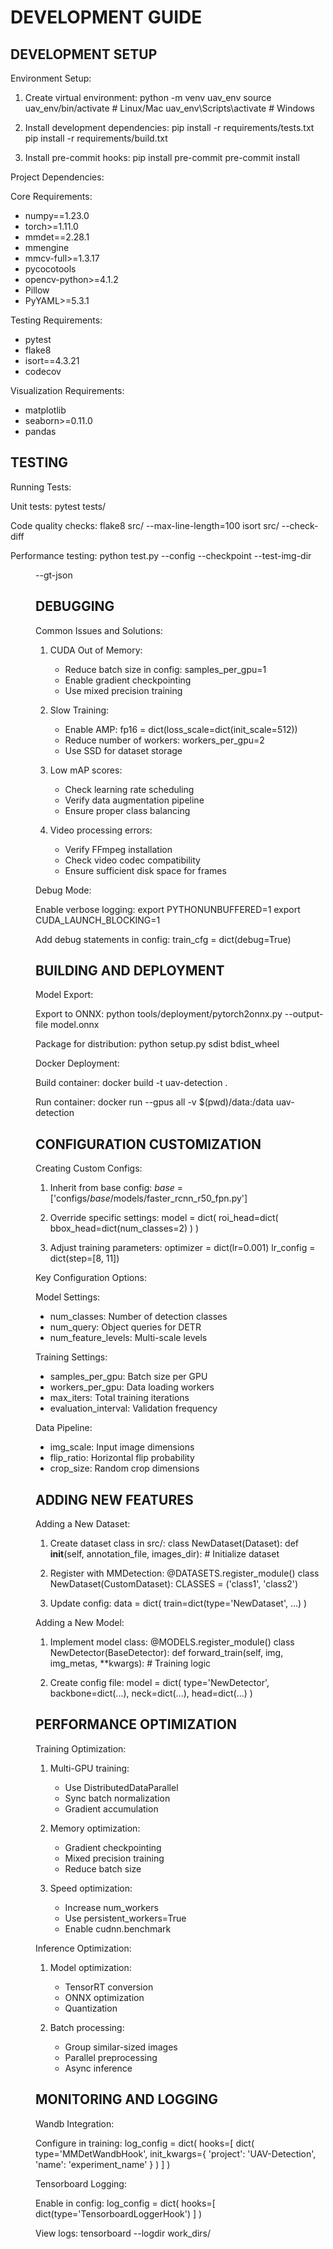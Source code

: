 DEVELOPMENT GUIDE
=================

DEVELOPMENT SETUP
-----------------

Environment Setup:

1. Create virtual environment:
   python -m venv uav_env
   source uav_env/bin/activate  # Linux/Mac
   uav_env\Scripts\activate     # Windows

2. Install development dependencies:
   pip install -r requirements/tests.txt
   pip install -r requirements/build.txt

3. Install pre-commit hooks:
   pip install pre-commit
   pre-commit install

Project Dependencies:

Core Requirements:
- numpy==1.23.0
- torch>=1.11.0
- mmdet==2.28.1
- mmengine
- mmcv-full>=1.3.17
- pycocotools
- opencv-python>=4.1.2
- Pillow
- PyYAML>=5.3.1

Testing Requirements:
- pytest
- flake8
- isort==4.3.21
- codecov

Visualization Requirements:
- matplotlib
- seaborn>=0.11.0
- pandas

TESTING
-------

Running Tests:

Unit tests:
  pytest tests/

Code quality checks:
  flake8 src/ --max-line-length=100
  isort src/ --check-diff

Performance testing:
  python test.py --config <config> --checkpoint <checkpoint> --test-img-dir <dir> --gt-json <json>

DEBUGGING
---------

Common Issues and Solutions:

1. CUDA Out of Memory:
   - Reduce batch size in config: samples_per_gpu=1
   - Enable gradient checkpointing
   - Use mixed precision training

2. Slow Training:
   - Enable AMP: fp16 = dict(loss_scale=dict(init_scale=512))
   - Reduce number of workers: workers_per_gpu=2
   - Use SSD for dataset storage

3. Low mAP scores:
   - Check learning rate scheduling
   - Verify data augmentation pipeline
   - Ensure proper class balancing

4. Video processing errors:
   - Verify FFmpeg installation
   - Check video codec compatibility
   - Ensure sufficient disk space for frames

Debug Mode:

Enable verbose logging:
  export PYTHONUNBUFFERED=1
  export CUDA_LAUNCH_BLOCKING=1

Add debug statements in config:
  train_cfg = dict(debug=True)

BUILDING AND DEPLOYMENT
-----------------------

Model Export:

Export to ONNX:
  python tools/deployment/pytorch2onnx.py <config> <checkpoint> --output-file model.onnx

Package for distribution:
  python setup.py sdist bdist_wheel

Docker Deployment:

Build container:
  docker build -t uav-detection .

Run container:
  docker run --gpus all -v $(pwd)/data:/data uav-detection

CONFIGURATION CUSTOMIZATION
---------------------------

Creating Custom Configs:

1. Inherit from base config:
   _base_ = ['configs/_base_/models/faster_rcnn_r50_fpn.py']

2. Override specific settings:
   model = dict(
       roi_head=dict(
           bbox_head=dict(num_classes=2)
       )
   )

3. Adjust training parameters:
   optimizer = dict(lr=0.001)
   lr_config = dict(step=[8, 11])

Key Configuration Options:

Model Settings:
- num_classes: Number of detection classes
- num_query: Object queries for DETR
- num_feature_levels: Multi-scale levels

Training Settings:
- samples_per_gpu: Batch size per GPU
- workers_per_gpu: Data loading workers
- max_iters: Total training iterations
- evaluation_interval: Validation frequency

Data Pipeline:
- img_scale: Input image dimensions
- flip_ratio: Horizontal flip probability
- crop_size: Random crop dimensions

ADDING NEW FEATURES
-------------------

Adding a New Dataset:

1. Create dataset class in src/:
   class NewDataset(Dataset):
       def __init__(self, annotation_file, images_dir):
           # Initialize dataset

2. Register with MMDetection:
   @DATASETS.register_module()
   class NewDataset(CustomDataset):
       CLASSES = ('class1', 'class2')

3. Update config:
   data = dict(
       train=dict(type='NewDataset', ...)
   )

Adding a New Model:

1. Implement model class:
   @MODELS.register_module()
   class NewDetector(BaseDetector):
       def forward_train(self, img, img_metas, **kwargs):
           # Training logic

2. Create config file:
   model = dict(
       type='NewDetector',
       backbone=dict(...),
       neck=dict(...),
       head=dict(...)
   )

PERFORMANCE OPTIMIZATION
------------------------

Training Optimization:

1. Multi-GPU training:
   - Use DistributedDataParallel
   - Sync batch normalization
   - Gradient accumulation

2. Memory optimization:
   - Gradient checkpointing
   - Mixed precision training
   - Reduce batch size

3. Speed optimization:
   - Increase num_workers
   - Use persistent_workers=True
   - Enable cudnn.benchmark

Inference Optimization:

1. Model optimization:
   - TensorRT conversion
   - ONNX optimization
   - Quantization

2. Batch processing:
   - Group similar-sized images
   - Parallel preprocessing
   - Async inference

MONITORING AND LOGGING
----------------------

Wandb Integration:

Configure in training:
  log_config = dict(
      hooks=[
          dict(
              type='MMDetWandbHook',
              init_kwargs={
                  'project': 'UAV-Detection',
                  'name': 'experiment_name'
              }
          )
      ]
  )

Tensorboard Logging:

Enable in config:
  log_config = dict(
      hooks=[
          dict(type='TensorboardLoggerHook')
      ]
  )

View logs:
  tensorboard --logdir work_dirs/